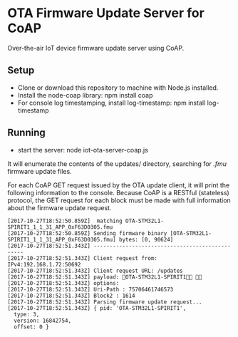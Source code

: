 # OTA Firmware Update Server for CoAP

Over-the-air IoT device firmware update server using CoAP.

## Setup

 - Clone or download this repository to machine with Node.js installed.
 - Install the node-coap library: npm install coap
 - For console log timestamping, install log-timestamp: npm install log-timestamp
 
## Running
 
 - start the server: node iot-ota-server-coap.js
 
It will enumerate the contents of the updates/ directory, searching for *.fmu* firmware update files.
 
For each CoAP GET request issued by the OTA update client, it will print the following information to the console.
Because CoAP is a RESTful (stateless) protocol, the GET request for each block must be made with full information about the firmware update request.

```
[2017-10-27T18:52:50.859Z]  matching OTA-STM32L1-SPIRIT1_1_1_31_APP_0xF63D0305.fmu
[2017-10-27T18:52:50.859Z] Sending firmware binary [OTA-STM32L1-SPIRIT1_1_1_31_APP_0xF63D0305.fmu] bytes: [0, 90624]
[2017-10-27T18:52:51.343Z] ------------------------------------------------
[2017-10-27T18:52:51.343Z] Client request from: IPv4:192.168.1.72:50692
[2017-10-27T18:52:51.343Z] Client request URL: /updates
[2017-10-27T18:52:51.343Z] payload: OTA-STM32L1-SPIRIT1 
[2017-10-27T18:52:51.343Z] options:
[2017-10-27T18:52:51.343Z] Uri-Path : 75706461746573
[2017-10-27T18:52:51.343Z] Block2 : 1614
[2017-10-27T18:52:51.343Z] Parsing firmware update request...
[2017-10-27T18:52:51.343Z] { pid: 'OTA-STM32L1-SPIRIT1',
  type: 3,
  version: 16842754,
  offset: 0 }
```
